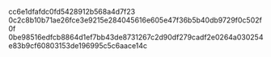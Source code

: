 cc6e1dfafdc0fd5428912b568a4d7f23
0c2c8b10b71ae26fce3e9215e284045616e605e47f36b5b40db9729f0c502f0f
0be98516edfcb8864d1ef7bb43de8731267c2d90df279cadf2e0264a030254e83b9cf60803153de196995c5c6aace14c